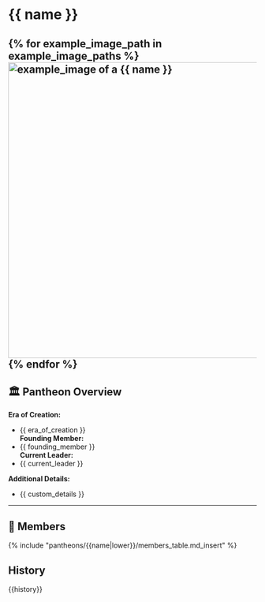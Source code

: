 # {{ name }}
{% for example_image_path in example_image_paths %}
<img src="{{ example_image_path }}" alt="example_image of a {{ name }}" style="height: 600px; width: auto;" />
{% endfor %}
---

## 🏛️ Pantheon Overview
**Era of Creation:**  
  - {{ era_of_creation }}  
**Founding Member:**  
  - {{ founding_member }}  
**Current Leader:**  
  - {{ current_leader }}  


**Additional Details:**  
  - {{ custom_details }}

---


## 🧙 Members
{% include "pantheons/{{name|lower}}/members_table.md_insert" %}

## History
{{history}}
